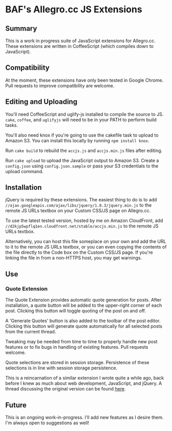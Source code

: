 # BAF's Allegro.cc JS Extensions

## Summary

This is a work in progress suite of JavaScript extensions for Allegro.cc. These
extensions are written in CoffeeScript (which compiles down to JavaScript).

## Compatibility

At the moment, these extensions have only been tested in Google Chrome. Pull
requests to improve compatibility are welcome.

## Editing and Uploading

You'll need CoffeeScript and uglify-js installed to compile the source to JS.
`cake`, `coffee`, and `uglifyjs` will need to be in your PATH to perform build
tasks.

You'll also need knox if you're going to use the cakefile task to upload to
Amazon S3. You can install this locally by running `npm install knox`.

Run `cake build` to rebuild the `accjs.js` and `accjs.min.js` files after
editing.

Run `cake upload` to upload the JavaScript output to Amazon S3. Create a
`config.json` using `config.json.sample` or pass your S3 credentials to the
upload command.

## Installation

jQuery is required by these extensions. The easiest thing to do is to add
`//ajax.googleapis.com/ajax/libs/jquery/1.8.3/jquery.min.js` to the remote JS
URLs textbox on your Custom CSS/JS page on Allegro.cc.

To use the latest tested version, hosted by me on Amazon CloudFront, add
`//d2kjp5wpflq1en.cloudfront.net/stable/accjs.min.js` to the remote JS URLs
textbox.

Alternatively, you can host this file someplace on your own and add the URL to
it to the remote JS URLs textbox, or you can even copying the contents of the
file directly to the Code box on the Custom CSS/JS page. If you're linking the
file in from a non-HTTPS host, you may get warnings.

## Use

### Quote Extension

The Quote Extension provides automatic quote generation for posts. After
installation, a quote button will be added to the upper-right corner of each
post. Clicking this button will toggle quoting of the post on and off.

A 'Generate Quotes' button is also added to the toolbar of the post editor.
Clicking this button will generate quote automatically for all selected posts
from the current thread.

Tweaking may be needed from time to time to properly handle new post features
or to fix bugs in handling of existing features. Pull requests welcome.

Quote selections are stored in session storage. Persistence of these selections
is in line with session storage persistence.

This is a reincarnation of a similar extension I wrote quite a while ago, back
before I knew as much about web development, JavaScript, and jQuery. A thread
discussing the original version can be found
[here](https://www.allegro.cc/forums/thread/599644/0).

## Future

This is an ongoing work-in-progress. I'll add new features as I desire them.
I'm always open to suggestions as well!
